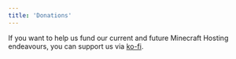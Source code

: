 ```yaml
---
title: 'Donations'
---
```


If you want to help us fund our current and future Minecraft Hosting endeavours, you can support us via <a href='https://ko-fi.com/penguinnetwork' target="_blank">ko-fi</a>.
<br>

